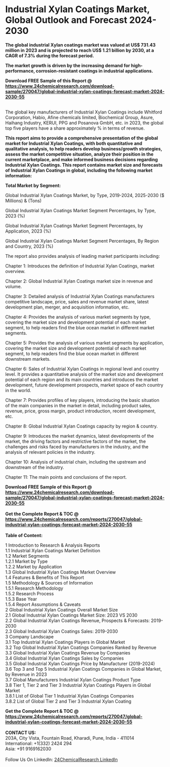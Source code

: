 <h1>Industrial Xylan Coatings Market, Global Outlook and Forecast 2024-2030</h1><p><strong>The global industrial Xylan coatings market was valued at US$ 731.43 million in 2023 and is projected to reach US$ 1.21 billion by 2030, at a CAGR of 7.3% during the forecast period. </strong></p><p>
</p><p><strong>The market growth is driven by the increasing demand for high-performance, corrosion-resistant coatings in industrial applications.</strong></p><div><b>Download FREE Sample of this Report @ 
            <a href="https://www.24chemicalresearch.com/download-sample/270047/global-industrial-xylan-coatings-forecast-market-2024-2030-55">
            https://www.24chemicalresearch.com/download-sample/270047/global-industrial-xylan-coatings-forecast-market-2024-2030-55</a></b></div><br><p>
</p><p>The global key manufacturers of Industrial Xylan Coatings include Whitford Corporation, Habio, Afine chemicals limited, Biochemical Group, Asure, Haihang Industry, KERUI, PPG and Posanova GmbH, etc. in 2023, the global top five players have a share approximately % in terms of revenue.</p><p>
<strong>This report aims to provide a comprehensive presentation of the global market for Industrial Xylan Coatings, with both quantitative and qualitative analysis, to help readers develop business/growth strategies, assess the market competitive situation, analyze their position in the current marketplace, and make informed business decisions regarding Industrial Xylan Coatings. This report contains market size and forecasts of Industrial Xylan Coatings in global, including the following market information:</strong></p><p>
</p><p>
<strong>Total Market by Segment:</strong></p><p>
Global Industrial Xylan Coatings Market, by Type, 2019-2024, 2025-2030 ($ Millions) &amp; (Tons)</p><p>
Global Industrial Xylan Coatings Market Segment Percentages, by Type, 2023 (%)</p><p>
</p><p>
Global Industrial Xylan Coatings Market Segment Percentages, by Application, 2023 (%)</p><p>
</p><p>
Global Industrial Xylan Coatings Market Segment Percentages, By Region and Country, 2023 (%)</p><p>
</p><p>
The report also provides analysis of leading market participants including:</p><p>
</p><p>
</p><p>
Chapter 1: Introduces the definition of Industrial Xylan Coatings, market overview.</p><p>
Chapter 2: Global Industrial Xylan Coatings market size in revenue and volume.</p><p>
Chapter 3: Detailed analysis of Industrial Xylan Coatings manufacturers competitive landscape, price, sales and revenue market share, latest development plan, merger, and acquisition information, etc.</p><p>
Chapter 4: Provides the analysis of various market segments by type, covering the market size and development potential of each market segment, to help readers find the blue ocean market in different market segments.</p><p>
Chapter 5: Provides the analysis of various market segments by application, covering the market size and development potential of each market segment, to help readers find the blue ocean market in different downstream markets.</p><p>
Chapter 6: Sales of Industrial Xylan Coatings in regional level and country level. It provides a quantitative analysis of the market size and development potential of each region and its main countries and introduces the market development, future development prospects, market space of each country in the world.</p><p>
Chapter 7: Provides profiles of key players, introducing the basic situation of the main companies in the market in detail, including product sales, revenue, price, gross margin, product introduction, recent development, etc.</p><p>
Chapter 8: Global Industrial Xylan Coatings capacity by region &amp; country.</p><p>
Chapter 9: Introduces the market dynamics, latest developments of the market, the driving factors and restrictive factors of the market, the challenges and risks faced by manufacturers in the industry, and the analysis of relevant policies in the industry.</p><p>
Chapter 10: Analysis of industrial chain, including the upstream and downstream of the industry.</p><p>
Chapter 11: The main points and conclusions of the report.</p><div><b>Download FREE Sample of this Report @ 
            <a href="https://www.24chemicalresearch.com/download-sample/270047/global-industrial-xylan-coatings-forecast-market-2024-2030-55">
            https://www.24chemicalresearch.com/download-sample/270047/global-industrial-xylan-coatings-forecast-market-2024-2030-55</a></b></div><br><div><b>Get the Complete Report & TOC @ 
            <a href="https://www.24chemicalresearch.com/reports/270047/global-industrial-xylan-coatings-forecast-market-2024-2030-55">
            https://www.24chemicalresearch.com/reports/270047/global-industrial-xylan-coatings-forecast-market-2024-2030-55</a></b></div><br>
            <b>Table of Content:</b><p>1 Introduction to Research & Analysis Reports<br />
    1.1 Industrial Xylan Coatings Market Definition<br />
    1.2 Market Segments<br />
        1.2.1 Market by Type<br />
        1.2.2 Market by Application<br />
    1.3 Global Industrial Xylan Coatings Market Overview<br />
    1.4 Features & Benefits of This Report<br />
    1.5 Methodology & Sources of Information<br />
        1.5.1 Research Methodology<br />
        1.5.2 Research Process<br />
        1.5.3 Base Year<br />
        1.5.4 Report Assumptions & Caveats<br />
2 Global Industrial Xylan Coatings Overall Market Size<br />
    2.1 Global Industrial Xylan Coatings Market Size: 2023 VS 2030<br />
    2.2 Global Industrial Xylan Coatings Revenue, Prospects & Forecasts: 2019-2030<br />
    2.3 Global Industrial Xylan Coatings Sales: 2019-2030<br />
3 Company Landscape<br />
    3.1 Top Industrial Xylan Coatings Players in Global Market<br />
    3.2 Top Global Industrial Xylan Coatings Companies Ranked by Revenue<br />
    3.3 Global Industrial Xylan Coatings Revenue by Companies<br />
    3.4 Global Industrial Xylan Coatings Sales by Companies<br />
    3.5 Global Industrial Xylan Coatings Price by Manufacturer (2019-2024)<br />
    3.6 Top 3 and Top 5 Industrial Xylan Coatings Companies in Global Market, by Revenue in 2023<br />
    3.7 Global Manufacturers Industrial Xylan Coatings Product Type<br />
    3.8 Tier 1, Tier 2 and Tier 3 Industrial Xylan Coatings Players in Global Market<br />
        3.8.1 List of Global Tier 1 Industrial Xylan Coatings Companies<br />
        3.8.2 List of Global Tier 2 and Tier 3 Industrial Xylan Coating</p><div><b>Get the Complete Report & TOC @ 
            <a href="https://www.24chemicalresearch.com/reports/270047/global-industrial-xylan-coatings-forecast-market-2024-2030-55">
            https://www.24chemicalresearch.com/reports/270047/global-industrial-xylan-coatings-forecast-market-2024-2030-55</a></b></div><br><b>CONTACT US:</b><br>
            203A, City Vista, Fountain Road, Kharadi, Pune, India - 411014<br>
            International: +1(332) 2424 294<br>
            Asia: +91 9169162030 <br><br>
            Follow Us On LinkedIn: <a href="https://www.linkedin.com/company/24chemicalresearch/">24ChemicalResearch LinkedIn</a>